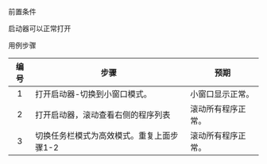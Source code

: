 前置条件

启动器可以正常打开

用例步骤

| 编号 | 步骤                                      | 预期               |
| :--: | ----------------------------------------- | ------------------ |
|  1   | 打开启动器-切换到小窗口模式。             | 小窗口显示正常。   |
|  2   | 打开启动器，滚动查看右侧的程序列表        | 滚动所有程序正常。 |
|  3   | 切换任务栏模式为高效模式。重复上面步骤1-2 | 滚动所有程序正常。 |